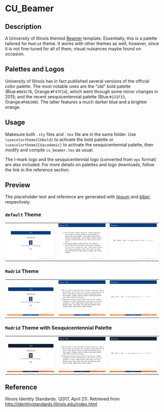 # CU_Beamer

## Description
A University of Illinois themed [Beamer](https://www.ctan.org/pkg/beamer) template. Essentially, this is a palette tailored for `Madrid` theme. It works with other themes as well, however, since it is not fine-tuned for all of them, visual nuisances maybe found on occasion.

## Palettes and Logos
University of Illinois has in fact published several versions of the official color palette. The most notable ones are the "old" bold palette (Blue:`#003C7D`, Orange:`#F47F24`), which went through some minor changes in 2015; and the recent sesquicentennial palette (Blue:`#131F33`, Orange:`#FA6300`). The latter features a much darker blue and a brighter orange.

## Usage
Makesure both `.sty` files and `.tex` file are in the same folder. Use `\usecolortheme{CUbold}` to activate the bold palette or `\usecolortheme{CUacademic}` to activate the sesquicentennial palette, then modify and compile `cu_beamer.tex` as usual. 

The I-mark logo and the sesquicentennial logo (converted from `eps` format) are also included. For more details on palettes and logo downloads, follow the link in the reference section.

## Preview
The placeholder text and reference are generated with [lipsum](https://www.ctan.org/pkg/lipsum) and [biber](https://www.ctan.org/pkg/biblatex), respectively.

### `default` Theme
||||
|----------|----------|----------|
|![d1](Previews/default_Page_1.png)|![d2](Previews/default_Page_2.png)|![d3](Previews/default_Page_3.png)|

### `Madrid` Theme
||||
|----------|----------|----------|
|![m1](Previews/madrid_Page_1.png)|![m2](Previews/madrid_Page_2.png)|![m3](Previews/madrid_Page_3.png)|

### `Madrid` Theme with Sesquicentennial Palette
||||
|----------|----------|----------|
|![ms1](Previews/madrid_150_Page_1.png)|![ms2](Previews/madrid_150_Page_2.png)|![ms3](Previews/madrid_150_Page_3.png)|


## Reference
Illinois Identity Standards. (2017, April 21). Retrieved from http://identitystandards.illinois.edu/index.html

